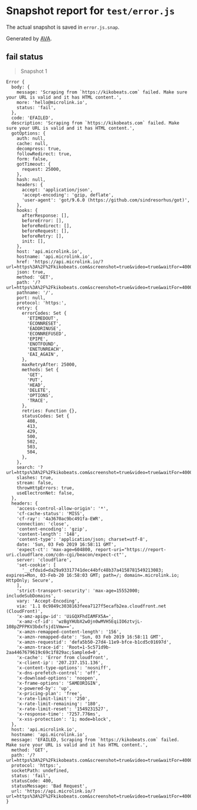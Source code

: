 # Snapshot report for `test/error.js`

The actual snapshot is saved in `error.js.snap`.

Generated by [AVA](https://ava.li).

## fail status

> Snapshot 1

    Error {
      body: {
        message: 'Scraping from `https://kikobeats.com` failed. Make sure your URL is valid and it has HTML content.',
        more: 'hello@microlink.io',
        status: 'fail',
      },
      code: 'EFAILED',
      description: 'Scraping from `https://kikobeats.com` failed. Make sure your URL is valid and it has HTML content.',
      gotOptions: {
        auth: null,
        cache: null,
        decompress: true,
        followRedirect: true,
        form: false,
        gotTimeout: {
          request: 25000,
        },
        hash: null,
        headers: {
          accept: 'application/json',
          'accept-encoding': 'gzip, deflate',
          'user-agent': 'got/9.6.0 (https://github.com/sindresorhus/got)',
        },
        hooks: {
          afterResponse: [],
          beforeError: [],
          beforeRedirect: [],
          beforeRequest: [],
          beforeRetry: [],
          init: [],
        },
        host: 'api.microlink.io',
        hostname: 'api.microlink.io',
        href: 'https://api.microlink.io/?url=https%3A%2F%2Fkikobeats.com&screenshot=true&video=true&waitFor=40000&force=true',
        json: true,
        method: 'GET',
        path: '/?url=https%3A%2F%2Fkikobeats.com&screenshot=true&video=true&waitFor=40000&force=true',
        pathname: '/',
        port: null,
        protocol: 'https:',
        retry: {
          errorCodes: Set {
            'ETIMEDOUT',
            'ECONNRESET',
            'EADDRINUSE',
            'ECONNREFUSED',
            'EPIPE',
            'ENOTFOUND',
            'ENETUNREACH',
            'EAI_AGAIN',
          },
          maxRetryAfter: 25000,
          methods: Set {
            'GET',
            'PUT',
            'HEAD',
            'DELETE',
            'OPTIONS',
            'TRACE',
          },
          retries: Function {},
          statusCodes: Set {
            408,
            413,
            429,
            500,
            502,
            503,
            504,
          },
        },
        search: '?url=https%3A%2F%2Fkikobeats.com&screenshot=true&video=true&waitFor=40000&force=true',
        slashes: true,
        stream: false,
        throwHttpErrors: true,
        useElectronNet: false,
      },
      headers: {
        'access-control-allow-origin': '*',
        'cf-cache-status': 'MISS',
        'cf-ray': '4a3670ac9bc491fa-EWR',
        connection: 'close',
        'content-encoding': 'gzip',
        'content-length': '148',
        'content-type': 'application/json; charset=utf-8',
        date: 'Sun, 03 Feb 2019 16:58:11 GMT',
        'expect-ct': 'max-age=604800, report-uri="https://report-uri.cloudflare.com/cdn-cgi/beacon/expect-ct"',
        server: 'cloudflare',
        'set-cookie': [
          '__cfduid=da29a93317741dec44bfc48b37a4158781549213083; expires=Mon, 03-Feb-20 16:58:03 GMT; path=/; domain=.microlink.io; HttpOnly; Secure',
        ],
        'strict-transport-security': 'max-age=15552000; includeSubDomains',
        vary: 'Accept-Encoding',
        via: '1.1 0c9849c3038163feea7127f5ecafb2ea.cloudfront.net (CloudFront)',
        'x-amz-apigw-id': 'UiGQXFhdIAMFX5A=',
        'x-amz-cf-id': 'wzBgYHUbX2wOjn0wMVH5EqiIO6ztvjL-108pZPFPKV3bdxfsjd1Vmw==',
        'x-amzn-remapped-content-length': '156',
        'x-amzn-remapped-date': 'Sun, 03 Feb 2019 16:58:11 GMT',
        'x-amzn-requestid': 'defa5b50-27d4-11e9-bfce-b1cd5c01697d',
        'x-amzn-trace-id': 'Root=1-5c571d9b-2aa4467679619c69c1f829ac;Sampled=0',
        'x-cache': 'Error from cloudfront',
        'x-client-ip': '207.237.151.136',
        'x-content-type-options': 'nosniff',
        'x-dns-prefetch-control': 'off',
        'x-download-options': 'noopen',
        'x-frame-options': 'SAMEORIGIN',
        'x-powered-by': 'up',
        'x-pricing-plan': 'free',
        'x-rate-limit-limit': '250',
        'x-rate-limit-remaining': '180',
        'x-rate-limit-reset': '1549231527',
        'x-response-time': '7257.776ms',
        'x-xss-protection': '1; mode=block',
      },
      host: 'api.microlink.io',
      hostname: 'api.microlink.io',
      message: 'EFAILED, Scraping from `https://kikobeats.com` failed. Make sure your URL is valid and it has HTML content.',
      method: 'GET',
      path: '/?url=https%3A%2F%2Fkikobeats.com&screenshot=true&video=true&waitFor=40000&force=true',
      protocol: 'https:',
      socketPath: undefined,
      status: 'fail',
      statusCode: 400,
      statusMessage: 'Bad Request',
      url: 'https://api.microlink.io/?url=https%3A%2F%2Fkikobeats.com&screenshot=true&video=true&waitFor=40000&force=true',
    }
